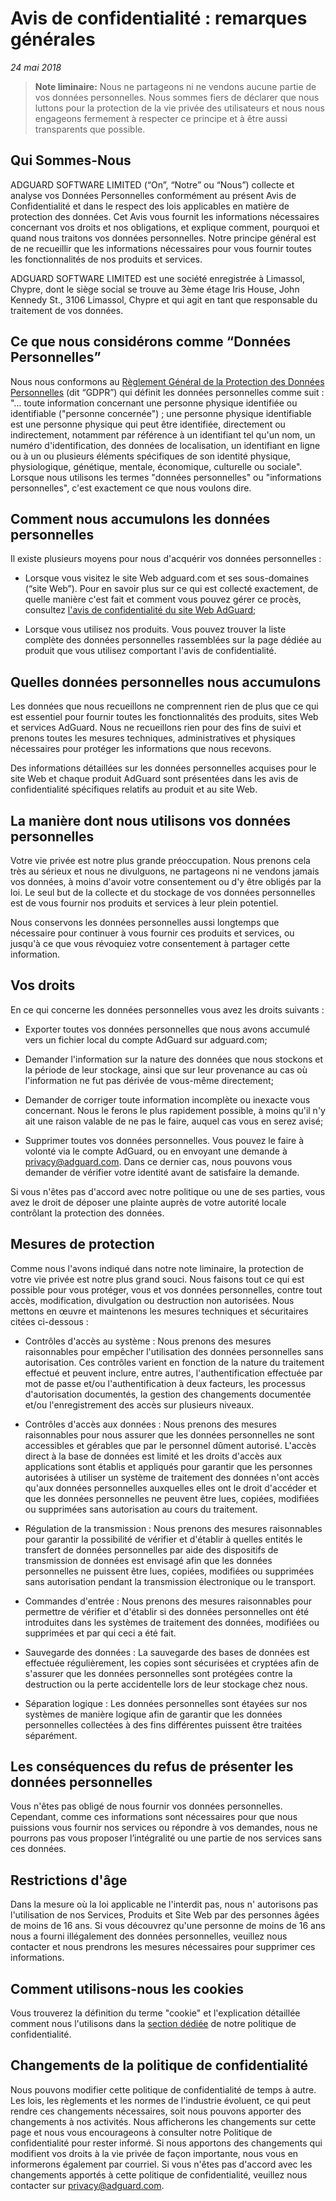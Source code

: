 # Avis de confidentialité : remarques générales
*24 mai 2018*

> **Note liminaire:** Nous ne partageons ni ne vendons aucune partie de vos données personnelles. Nous sommes fiers de déclarer que nous luttons pour la protection de la vie privée des utilisateurs et nous nous engageons fermement à respecter ce principe et à être aussi transparents que possible.

## Qui Sommes-Nous

ADGUARD SOFTWARE LIMITED (“On”, “Notre” ou “Nous”) collecte et analyse vos Données Personnelles conformément au présent Avis de Confidentialité et dans le respect des lois applicables en matière de protection des données. Cet Avis vous fournit les informations nécessaires concernant vos droits et nos obligations, et explique comment, pourquoi et quand nous traitons vos données personnelles.
Notre principe général est de ne recueillir que les informations nécessaires pour vous fournir toutes les fonctionnalités de nos produits et services.

ADGUARD SOFTWARE LIMITED est une société enregistrée à Limassol, Chypre, dont le siège social se trouve au 3ème étage Iris House, John Kennedy St., 3106 Limassol, Chypre et qui agit en tant que responsable du traitement de vos données.

## Ce que nous considérons comme “Données Personnelles”

Nous nous conformons au [Règlement Général de la Protection des Données Personnelles](http://eur-lex.europa.eu/legal-content/FR/TXT/PDF/?uri=CELEX:32016R0679&from=FR) (dit “GDPR”) qui définit les données personnelles comme suit : "... toute information concernant une personne physique identifiée ou identifiable ("personne concernée") ; une personne physique identifiable est une personne physique qui peut être identifiée, directement ou indirectement, notamment par référence à un identifiant tel qu'un nom, un numéro d'identification, des données de localisation, un identifiant en ligne ou à un ou plusieurs éléments spécifiques de son identité physique, physiologique, génétique, mentale, économique, culturelle ou sociale". Lorsque nous utilisons les termes "données personnelles" ou "informations personnelles", c'est exactement ce que nous voulons dire.


## Comment nous accumulons les données personnelles

Il existe plusieurs moyens pour nous d'acquérir vos données personnelles :

* Lorsque vous visitez le site Web adguard.com et ses sous-domaines (“site Web”). Pour en savoir plus sur ce qui est collecté exactement, de quelle manière c'est fait et comment vous pouvez gérer ce procès, consultez [l'avis de confidentialité du site Web AdGuard](https://adguard.com/privacy/website.html);

* Lorsque vous utilisez nos produits. Vous pouvez trouver la liste complète des données personnelles rassemblées sur la page dédiée au produit que vous utilisez comportant l'avis de confidentialité.

## Quelles données personnelles nous accumulons 

Les données que nous recueillons ne comprennent rien de plus que ce qui est essentiel pour fournir toutes les fonctionnalités des produits, sites Web et services AdGuard. Nous ne recueillons rien pour des fins de suivi et prenons toutes les mesures techniques, administratives et physiques nécessaires pour protéger les informations que nous recevons.  

Des informations détaillées sur les données personnelles acquises pour le site Web et chaque produit AdGuard sont présentées dans les avis de confidentialité spécifiques relatifs au produit et au site Web.


## La manière dont nous utilisons vos données personnelles

Votre vie privée est notre plus grande préoccupation. Nous prenons cela très au sérieux et nous ne divulguons, ne partageons ni ne vendons jamais vos données, à moins d'avoir votre consentement ou d'y être obligés par la loi. Le seul but de la collecte et du stockage de vos données personnelles est de vous fournir nos produits et services à leur plein potentiel. 

Nous conservons les données personnelles aussi longtemps que nécessaire pour continuer à vous fournir ces produits et services, ou jusqu'à ce que vous révoquiez votre consentement à partager cette information.


## Vos droits 

En ce qui concerne les données personnelles vous avez les droits suivants :

* Exporter toutes vos données personnelles que nous avons accumulé vers un fichier local du compte AdGuard sur adguard.com; 

* Demander l'information sur la nature des données que nous stockons et la période de leur stockage, ainsi que sur leur provenance au cas où l'information ne fut pas dérivée de vous-même directement; 

* Demander de corriger toute information incomplète ou inexacte vous concernant. Nous le ferons le plus rapidement possible, à moins qu'il n'y ait une raison valable de ne pas le faire, auquel cas vous en serez avisé;  

* Supprimer toutes vos données personnelles. Vous pouvez le faire à volonté via le compte AdGuard, ou en envoyant une demande à privacy@adguard.com. Dans ce dernier cas, nous pouvons vous demander de vérifier votre identité avant de satisfaire la demande.

Si vous n'êtes pas d'accord avec notre politique ou une de ses parties, vous avez le droit de déposer une plainte auprès de votre autorité locale contrôlant la protection des données. 

## Mesures de protection

Comme nous l'avons indiqué dans notre note liminaire, la protection de votre vie privée est notre plus grand souci. Nous faisons tout ce qui est possible pour vous protéger, vous et vos données personnelles, contre tout accès, modification, divulgation ou destruction non autorisées. Nous mettons en œuvre et maintenons les mesures techniques et sécuritaires citées ci-dessous :

* Contrôles d'accès au système : Nous prenons des mesures raisonnables pour empêcher l'utilisation des données personnelles sans autorisation. Ces contrôles varient en fonction de la nature du traitement effectué et peuvent inclure, entre autres, l'authentification effectuée par mot de passe et/ou l'authentification à deux facteurs, les processus d'autorisation documentés, la gestion des changements documentée et/ou l'enregistrement des accès sur plusieurs niveaux.


* Contrôles d'accès aux données : Nous prenons des mesures raisonnables pour nous assurer que les données personnelles ne sont accessibles et gérables que par le personnel dûment autorisé. L'accès direct à la base de données est limité et les droits d'accès aux applications sont établis et appliqués pour garantir que les personnes autorisées à utiliser un système de traitement des données n'ont accès qu'aux données personnelles auxquelles elles ont le droit d'accéder et que les données personnelles ne peuvent être lues, copiées, modifiées ou supprimées sans autorisation au cours du traitement.

* Régulation de la transmission : Nous prenons des mesures raisonnables pour garantir la possibilité de vérifier et d'établir à quelles entités le transfert de données personnelles par aide des dispositifs de transmission de données est envisagé afin que les données personnelles ne puissent être lues, copiées, modifiées ou supprimées sans autorisation pendant la transmission électronique ou le transport.

* Commandes d'entrée : Nous prenons des mesures raisonnables pour permettre de vérifier et d'établir si des données personnelles ont été introduites dans les systèmes de traitement des données, modifiées ou supprimées et par qui ceci a été fait.

* Sauvegarde des données : La sauvegarde des bases de données est effectuée régulièrement, les copies sont sécurisées et cryptées afin de s'assurer que les données personnelles sont protégées contre la destruction ou la perte accidentelle lors de leur stockage chez nous.

* Séparation logique : Les données personnelles sont étayées sur nos systèmes de manière logique afin de garantir que les données personnelles collectées à des fins différentes puissent être traitées séparément.

## Les conséquences du refus de présenter les données personnelles

Vous n'êtes pas obligé de nous fournir vos données personnelles. Cependant, comme ces informations sont nécessaires pour que nous puissions vous fournir nos services ou répondre à vos demandes, nous ne pourrons pas vous proposer l’intégralité ou une partie de nos services sans ces données.

## Restrictions d'âge

Dans la mesure où la loi applicable ne l'interdit pas, nous n' autorisons pas l'utilisation de nos Services, Produits et Site Web par des personnes âgées de moins de 16 ans. Si vous découvrez qu'une personne de moins de 16 ans nous a fourni illégalement des données personnelles, veuillez nous contacter et nous prendrons les mesures nécessaires pour supprimer ces informations.

## Comment utilisons-nous les cookies

Vous trouverez la définition du terme "cookie" et l'explication détaillée comment nous l'utilisons dans la [section dédiée](https://adguard.com/privacy/website.html#anchor-1) de notre politique de confidentialité.

## Changements de la politique de confidentialité

Nous pouvons modifier cette politique de confidentialité de temps à autre. Les lois, les règlements et les normes de l'industrie évoluent, ce qui peut rendre ces changements nécessaires, soit nous pouvons apporter des changements à nos activités. Nous afficherons les changements sur cette page et nous vous encourageons à consulter notre Politique de confidentialité pour rester informé. Si nous apportons des changements qui modifient vos droits à la vie privée de façon importante, nous vous en informerons également par courriel. Si vous n'êtes pas d'accord avec les changements apportés à cette politique de confidentialité, veuillez nous contacter sur privacy@adguard.com.

